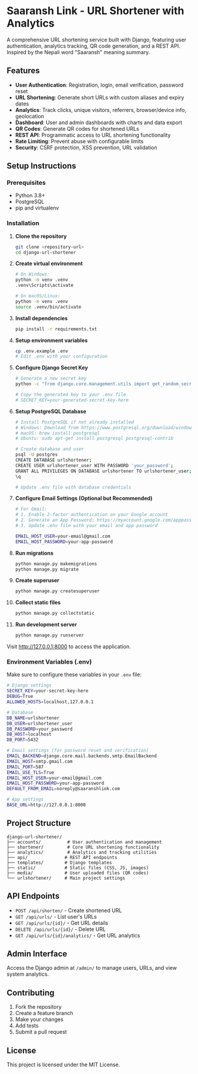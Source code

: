 # Saaransh Link - URL Shortener with Analytics

A comprehensive URL shortening service built with Django, featuring user authentication, analytics tracking, QR code generation, and a REST API. Inspired by the Nepali word "Saaransh" meaning summary.

## Features

- **User Authentication**: Registration, login, email verification, password reset
- **URL Shortening**: Generate short URLs with custom aliases and expiry dates
- **Analytics**: Track clicks, unique visitors, referrers, browser/device info, geolocation
- **Dashboard**: User and admin dashboards with charts and data export
- **QR Codes**: Generate QR codes for shortened URLs
- **REST API**: Programmatic access to URL shortening functionality
- **Rate Limiting**: Prevent abuse with configurable limits
- **Security**: CSRF protection, XSS prevention, URL validation

## Setup Instructions

### Prerequisites

- Python 3.8+
- PostgreSQL
- pip and virtualenv

### Installation

1. **Clone the repository**
   ```bash
   git clone <repository-url>
   cd django-url-shortener
   ```

2. **Create virtual environment**
   ```bash
   # On Windows:
   python -m venv .venv
   .venv\Scripts\activate
   
   # On macOS/Linux:
   python -m venv .venv
   source .venv/bin/activate
   ```

3. **Install dependencies**
   ```bash
   pip install -r requirements.txt
   ```

4. **Setup environment variables**
   ```bash
   cp .env.example .env
   # Edit .env with your configuration
   ```

5. **Configure Django Secret Key**
   ```bash
   # Generate a new secret key
   python -c "from django.core.management.utils import get_random_secret_key; print(get_random_secret_key())"
   
   # Copy the generated key to your .env file
   # SECRET_KEY=your-generated-secret-key-here
   ```

6. **Setup PostgreSQL Database**
   ```bash
   # Install PostgreSQL if not already installed
   # Windows: Download from https://www.postgresql.org/download/windows/
   # macOS: brew install postgresql
   # Ubuntu: sudo apt-get install postgresql postgresql-contrib
   
   # Create database and user
   psql -U postgres
   CREATE DATABASE urlshortener;
   CREATE USER urlshortener_user WITH PASSWORD 'your_password';
   GRANT ALL PRIVILEGES ON DATABASE urlshortener TO urlshortener_user;
   \q
   
   # Update .env file with database credentials
   ```

7. **Configure Email Settings (Optional but Recommended)**
   ```bash
   # For Gmail:
   # 1. Enable 2-factor authentication on your Google account
   # 2. Generate an App Password: https://myaccount.google.com/apppasswords
   # 3. Update .env file with your email and app password
   
   EMAIL_HOST_USER=your-email@gmail.com
   EMAIL_HOST_PASSWORD=your-app-password
   ```

8. **Run migrations**
   ```bash
   python manage.py makemigrations
   python manage.py migrate
   ```

9. **Create superuser**
   ```bash
   python manage.py createsuperuser
   ```

10. **Collect static files**
    ```bash
    python manage.py collectstatic
    ```

11. **Run development server**
    ```bash
    python manage.py runserver
    ```

Visit http://127.0.0.1:8000 to access the application.

### Environment Variables (.env)

Make sure to configure these variables in your `.env` file:

```bash
# Django settings
SECRET_KEY=your-secret-key-here
DEBUG=True
ALLOWED_HOSTS=localhost,127.0.0.1

# Database
DB_NAME=urlshortener
DB_USER=urlshortener_user
DB_PASSWORD=your_password
DB_HOST=localhost
DB_PORT=5432

# Email settings (for password reset and verification)
EMAIL_BACKEND=django.core.mail.backends.smtp.EmailBackend
EMAIL_HOST=smtp.gmail.com
EMAIL_PORT=587
EMAIL_USE_TLS=True
EMAIL_HOST_USER=your-email@gmail.com
EMAIL_HOST_PASSWORD=your-app-password
DEFAULT_FROM_EMAIL=noreply@saaranshlink.com

# App settings
BASE_URL=http://127.0.0.1:8000
```

## Project Structure

```
django-url-shortener/
├── accounts/          # User authentication and management
├── shortener/         # Core URL shortening functionality
├── analytics/         # Analytics and tracking utilities
├── api/              # REST API endpoints
├── templates/        # Django templates
├── static/           # Static files (CSS, JS, images)
├── media/            # User uploaded files (QR codes)
└── urlshortener/     # Main project settings
```

## API Endpoints

- `POST /api/shorten/` - Create shortened URL
- `GET /api/urls/` - List user's URLs
- `GET /api/urls/{id}/` - Get URL details
- `DELETE /api/urls/{id}/` - Delete URL
- `GET /api/urls/{id}/analytics/` - Get URL analytics

## Admin Interface

Access the Django admin at `/admin/` to manage users, URLs, and view system analytics.

## Contributing

1. Fork the repository
2. Create a feature branch
3. Make your changes
4. Add tests
5. Submit a pull request

## License

This project is licensed under the MIT License.
